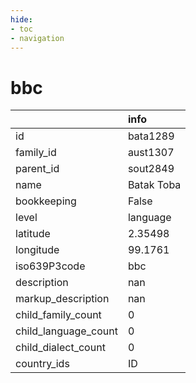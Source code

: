 ```yaml
---
hide:
- toc
- navigation
---
```

# bbc
|                      | info       |
|:---------------------|:-----------|
| id                   | bata1289   |
| family_id            | aust1307   |
| parent_id            | sout2849   |
| name                 | Batak Toba |
| bookkeeping          | False      |
| level                | language   |
| latitude             | 2.35498    |
| longitude            | 99.1761    |
| iso639P3code         | bbc        |
| description          | nan        |
| markup_description   | nan        |
| child_family_count   | 0          |
| child_language_count | 0          |
| child_dialect_count  | 0          |
| country_ids          | ID         |